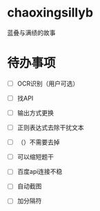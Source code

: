 # chaoxingsillyb
蓝叠与满绩的故事

# 待办事项
- [ ] OCR识别（用户可选）
- [ ] 找API
- [ ] 输出方式更换
- [ ] 正则表达式去除干扰文本

- [ ] （）不需要去掉
- [ ] 可以缩短题干
- [ ] 百度api连接不稳
- [ ] 自动截图
- [ ] 加分隔符
